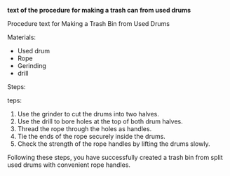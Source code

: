 
**text of the procedure for making a trash can from used drums**

Procedure text for Making a Trash Bin from Used Drums

Materials:

- Used drum
- Rope
- Gerinding
- drill

Steps:

teps:

1. Use the grinder to cut the drums into two halves.
2. Use the drill to bore holes at the top of both drum halves.
3. Thread the rope through the holes as handles.
4. Tie the ends of the rope securely inside the drums.
5. Check the strength of the rope handles by lifting the drums slowly.

Following these steps, you have successfully created a trash bin from split used drums with convenient rope handles.
